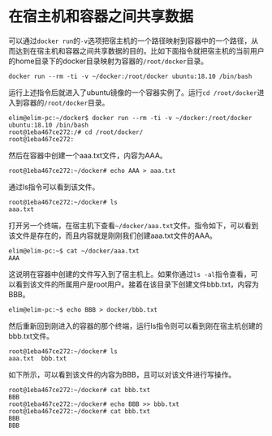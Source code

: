 # 在宿主机和容器之间共享数据

可以通过`docker run`的`-v`选项把宿主机的一个路径映射到容器中的一个路径，从而达到在宿主机和容器之间共享数据的目的。比如下面指令就把宿主机的当前用户的home目录下的docker目录映射为容器的`/root/docker`目录。

```text
docker run --rm -ti -v ~/docker:/root/docker ubuntu:18.10 /bin/bash
```

运行上述指令后就进入了ubuntu镜像的一个容器实例了。运行`cd /root/docker`进入到容器的`/root/docker`目录。

```text
elim@elim-pc:~/docker$ docker run --rm -ti -v ~/docker:/root/docker ubuntu:18.10 /bin/bash
root@1eba467ce272:/# cd /root/docker/
root@1eba467ce272:
```

然后在容器中创建一个aaa.txt文件，内容为AAA。

```text
root@1eba467ce272:~/docker# echo AAA > aaa.txt
```

通过ls指令可以看到该文件。

```text
root@1eba467ce272:~/docker# ls
aaa.txt
```

打开另一个终端，在宿主机下查看`~/docker/aaa.txt`文件。指令如下，可以看到该文件是存在的，而且内容就是刚刚我们创建aaa.txt文件的AAA。

```text
elim@elim-pc:~$ cat ~/docker/aaa.txt
AAA
```

这说明在容器中创建的文件写入到了宿主机上。如果你通过`ls -al`指令查看，可以看到该文件的所属用户是root用户。接着在该目录下创建文件bbb.txt，内容为BBB。

```text
elim@elim-pc:~$ echo BBB > docker/bbb.txt
```

然后重新回到刚进入的容器的那个终端，运行ls指令则可以看到刚在宿主机创建的bbb.txt文件。

```text
root@1eba467ce272:~/docker# ls
aaa.txt  bbb.txt
```

如下所示，可以看到该文件的内容为BBB，且可以对该文件进行写操作。

```text
root@1eba467ce272:~/docker# cat bbb.txt
BBB
root@1eba467ce272:~/docker# echo BBB >> bbb.txt
root@1eba467ce272:~/docker# cat bbb.txt 
BBB
BBB
```
